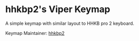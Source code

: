 hhkbp2's Viper Keymap
===

A simple keymap with similar layout to HHKB pro 2 keyboard.

Keymap Maintainer: [hhkbp2](https://github.com/hhkbp2)

